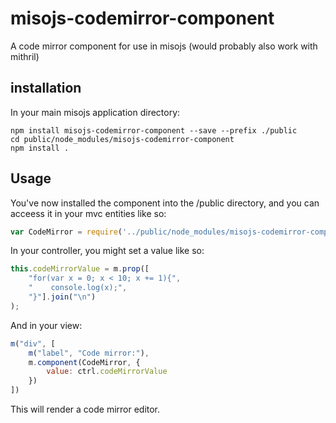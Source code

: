 # misojs-codemirror-component

A code mirror component for use in misojs (would probably also work with mithril)

## installation

In your main misojs application directory:

```
npm install misojs-codemirror-component --save --prefix ./public
cd public/node_modules/misojs-codemirror-component
npm install .
```

## Usage

You've now installed the component into the /public directory, and you can acceess it in your mvc entities like so:

```javascript
var CodeMirror = require('../public/node_modules/misojs-codemirror-component/codemirror.component.js')();
```

In your controller, you might set a value like so:

```javascript
this.codeMirrorValue = m.prop([
	"for(var x = 0; x < 10; x += 1){",
	"    console.log(x);",
	"}"].join("\n")
);
```

And in your view:

```javascript
m("div", [
	m("label", "Code mirror:"),
	m.component(CodeMirror, {
		value: ctrl.codeMirrorValue
	})
])
```

This will render a code mirror editor.